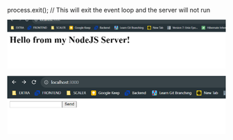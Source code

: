 

 process.exit(); // This will exit the event loop and the server will not run

![Alt text](image.png)

![Alt text](image-1.png)